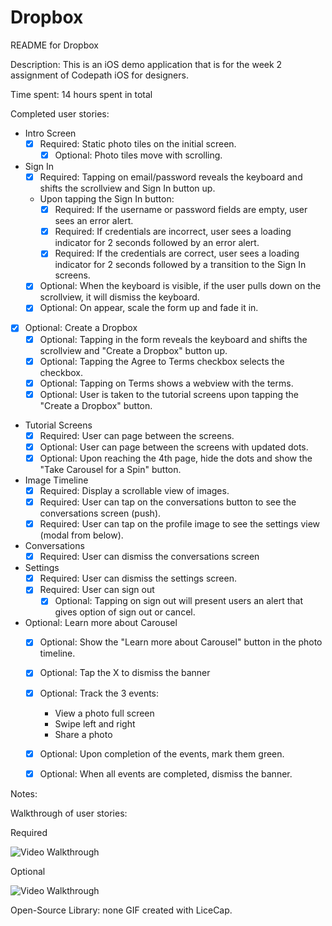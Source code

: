 # Dropbox

README for Dropbox

Description:
This is an iOS demo application that is for the week 2 assignment of Codepath iOS for designers.

Time spent: 14 hours spent in total

Completed user stories:

* Intro Screen
	* [x] Required: Static photo tiles on the initial screen.
		* [x] Optional: Photo tiles move with scrolling.
* Sign In
	* [x] Required: Tapping on email/password reveals the keyboard and shifts the scrollview and Sign In button up.
	* Upon tapping the Sign In button:
	  * [x] Required: If the username or password fields are empty, user sees an error alert.
	  * [x] Required: If credentials are incorrect, user sees a loading indicator for 2 seconds followed by an error alert.
	  * [x] Required: If the credentials are correct, user sees a loading indicator for 2 seconds followed by a transition to the Sign In screens.
	* [x] Optional: When the keyboard is visible, if the user pulls down on the scrollview, it will dismiss the keyboard.
	* [x] Optional: On appear, scale the form up and fade it in.
* [x] Optional: Create a Dropbox
	* [x] Optional: Tapping in the form reveals the keyboard and shifts the scrollview and "Create a Dropbox" button up.
	* [x] Optional: Tapping the Agree to Terms checkbox selects the checkbox.
	* [x] Optional: Tapping on Terms shows a webview with the terms.
	* [x] Optional: User is taken to the tutorial screens upon tapping the "Create a Dropbox" button.
* Tutorial Screens
  * [x] Required: User can page between the screens.
  * [x] Optional: User can page between the screens with updated dots.
  * [x] Optional: Upon reaching the 4th page, hide the dots and show the "Take Carousel for a Spin" button.
* Image Timeline
  * [x] Required: Display a scrollable view of images.
  * [x] Required: User can tap on the conversations button to see the conversations screen (push).
  * [x] Required: User can tap on the profile image to see the settings view (modal from below).
* Conversations
	* [x] Required: User can dismiss the conversations screen
* Settings
	* [x] Required: User can dismiss the settings screen.
	* [x] Required: User can sign out
	  * [x] Optional: Tapping on sign out will present users an alert that gives option of sign out or cancel.
* Optional: Learn more about Carousel
  * [x] Optional: Show the "Learn more about Carousel" button in the photo timeline.
  * [x] Optional: Tap the X to dismiss the banner
  * [x] Optional: Track the 3 events:
    * View a photo full screen
    * Swipe left and right
    * Share a photo
  * [x] Optional: Upon completion of the events, mark them green.
  * [x] Optional: When all events are completed, dismiss the banner.	


Notes:


Walkthrough of user stories: 

Required

![Video Walkthrough](dropbox_required.gif?raw=true)

Optional

![Video Walkthrough](dropbox_optional.gif?raw=true)

Open-Source Library: none
GIF created with LiceCap.








